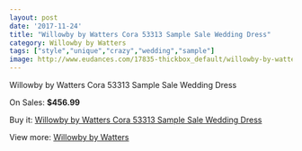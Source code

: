 ```yaml
---
layout: post
date: '2017-11-24'
title: "Willowby by Watters Cora 53313 Sample Sale Wedding Dress"
category: Willowby by Watters
tags: ["style","unique","crazy","wedding","sample"]
image: http://www.eudances.com/17835-thickbox_default/willowby-by-watters-cora-53313-sample-sale-wedding-dress.jpg
---
```

Willowby by Watters Cora 53313 Sample Sale Wedding Dress

On Sales: **$456.99**
<a href="https://www.eudances.com/en/willowby-by-watters/5184-willowby-by-watters-cora-53313-sample-sale-wedding-dress.html"><amp-img layout="responsive" width="600" height="600" src="//www.eudances.com/17835-thickbox_default/willowby-by-watters-cora-53313-sample-sale-wedding-dress.jpg" alt="Willowby by Watters Cora 53313 Sample Sale Wedding Dress 0" /></a>
<a href="https://www.eudances.com/en/willowby-by-watters/5184-willowby-by-watters-cora-53313-sample-sale-wedding-dress.html"><amp-img layout="responsive" width="600" height="600" src="//www.eudances.com/17838-thickbox_default/willowby-by-watters-cora-53313-sample-sale-wedding-dress.jpg" alt="Willowby by Watters Cora 53313 Sample Sale Wedding Dress 1" /></a>
<a href="https://www.eudances.com/en/willowby-by-watters/5184-willowby-by-watters-cora-53313-sample-sale-wedding-dress.html"><amp-img layout="responsive" width="600" height="600" src="//www.eudances.com/17837-thickbox_default/willowby-by-watters-cora-53313-sample-sale-wedding-dress.jpg" alt="Willowby by Watters Cora 53313 Sample Sale Wedding Dress 2" /></a>
<a href="https://www.eudances.com/en/willowby-by-watters/5184-willowby-by-watters-cora-53313-sample-sale-wedding-dress.html"><amp-img layout="responsive" width="600" height="600" src="//www.eudances.com/17836-thickbox_default/willowby-by-watters-cora-53313-sample-sale-wedding-dress.jpg" alt="Willowby by Watters Cora 53313 Sample Sale Wedding Dress 3" /></a>

Buy it: [Willowby by Watters Cora 53313 Sample Sale Wedding Dress](https://www.eudances.com/en/willowby-by-watters/5184-willowby-by-watters-cora-53313-sample-sale-wedding-dress.html "Willowby by Watters Cora 53313 Sample Sale Wedding Dress")

View more: [Willowby by Watters](https://www.eudances.com/en/48-willowby-by-watters "Willowby by Watters")